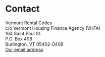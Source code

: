 Contact
=======

Vermont Rental Codes  
c/o Vermont Housing Finance Agency (VHFA)  
164 Saint Paul St.  
P.O. Box 408  
Burlington, VT 05402-0408  
[Our email address](http://www.google.com/recaptcha/mailhide/d?k=01UXBJZP3Nbvi64wRSeOFBsA==&c=Qjls500Hn7y9Bpu68HmdP5x9h04vgD4WW_7n2zNiwts= "reveal our email address")